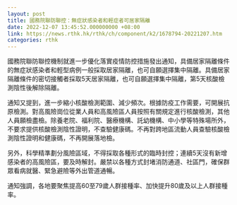 ```yaml
---
layout: post
title: 國務院聯防聯控：無症狀感染者和輕症者可居家隔離
date: 2022-12-07 13:45:52.000000000 +08:00
link: https://news.rthk.hk/rthk/ch/component/k2/1678794-20221207.htm
categories: rthk
---
```


國務院聯防聯控機制就進一步優化落實疫情防控措施發出通知，具備居家隔離條件的無症狀感染者和輕型病例一般採取居家隔離，也可自願選擇集中隔離。具備居家隔離條件的密切接觸者採取5天居家隔離，也可自願選擇集中隔離，第5天核酸檢測陰性後解除隔離。

通知又提到，進一步縮小核酸檢測範圍、減少頻次。根據防疫工作需要，可開展抗原檢測。對高風險崗位從業人員和高風險區人員按照有關規定進行核酸檢測，其他人員願檢盡檢。除養老院、福利院、醫療機構、託幼機構、中小學等特殊場所外，不要求提供核酸檢測陰性證明，不查驗健康碼。不再對跨地區流動人員查驗核酸檢測陰性證明和健康碼，不再開展落地檢。

另外，科學精準劃分風險區域，不得採取各種形式的臨時封控；連續5天沒有新增感染者的高風險區，要及時解封。嚴禁以各種方式封堵消防通道、社區門，確保群眾看病就醫、緊急避險等外出管道通暢。

通知強調，各地要聚焦提高60至79歲人群接種率、加快提升80歲及以上人群接種率。
